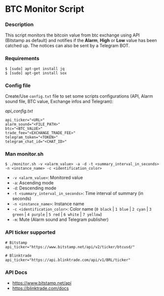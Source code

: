 # BTC Monitor Script

### Description

This script monitors the bitcoin value from btc exchange using API (Bitstamp as default) and notifies if the **Alarm**, **High** or **Low** value has been catched up.
The notices can also be sent by a Telegram BOT.

### Requirements

```shell
$ [sudo] apt-get install jq
$ [sudo] apt-get install sox
```

### Config file

Create/Use `config.txt` file to set some scripts configurations (API, Alarm sound file, BTC value, Exchange infos and Telegram):

*api_config.txt*
```
api_ticker="<URL>"
alarm_sound="<FILE_PATH>"
btc="<BTC_VALUE>"
trade_fee="<EXCHANGE_TRADE_FEE>"
telegram_token="<TOKEN>"
telegram_chat_id="<CHAT_ID>"
```

### Man monitor.sh

```shell
$ ./monitor.sh -v <alarm_value> -a -d -t <summary_interval_in_seconds> -n <instance_name> -c <identification_color>
```

- `-v <alarm_value>`: Monitored value
- `-a`: Ascending mode
- `-d`: Descending mode
- `-t <summary_interval_in_seconds>`: Time interval of summary (in seconds)
- `-n <instance_name>`: Instance name
- `-c <identification_color>`: Color name (`0 black` | `1 blue` | `2 cyan` | `3 green` | `4 purple` | `5 red` | `6 white` | `7 yellow`)
- `-m`: Mute (Alarm sound and Telegram publisher)

### API ticker supported

```
# Bitstamp
api_ticker="https://www.bitstamp.net/api/v2/ticker/btcusd/"

# Blinktrade
api_ticker="https://api.blinktrade.com/api/v1/BRL/ticker"

```

### API Docs

- https://www.bitstamp.net/api
- https://blinktrade.com/docs
